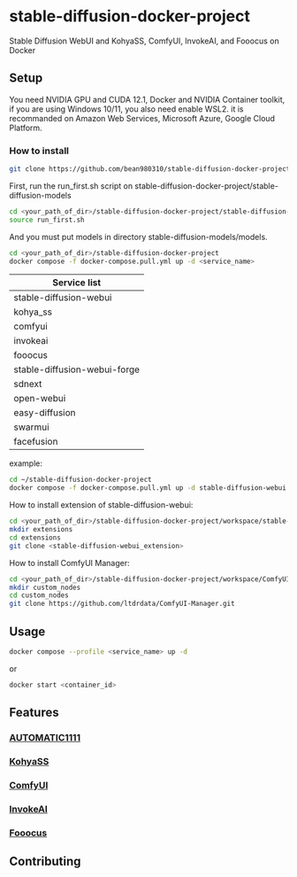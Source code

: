 # stable-diffusion-docker-project
Stable Diffusion WebUI and KohyaSS, ComfyUI, InvokeAI, and Fooocus on Docker
## Setup
You need NVIDIA GPU and CUDA 12.1, Docker and NVIDIA Container toolkit, if you are using Windows 10/11, you also need enable WSL2. it is recommanded on Amazon Web Services, Microsoft Azure, Google Cloud Platform.
### How to install
```bash
git clone https://github.com/bean980310/stable-diffusion-docker-project.git
```

First, run the run_first.sh script on stable-diffusion-docker-project/stable-diffusion-models
```bash
cd <your_path_of_dir>/stable-diffusion-docker-project/stable-diffusion-models
source run_first.sh
```
And you must put models in directory stable-diffusion-models/models.

```bash
cd <your_path_of_dir>/stable-diffusion-docker-project
docker compose -f docker-compose.pull.yml up -d <service_name>
```

| Service list                  |
|-------------------------------|
| stable-diffusion-webui        |
| kohya_ss                      |
| comfyui                       |
| invokeai                      |
| fooocus                       |
| stable-diffusion-webui-forge  |
| sdnext                        |
| open-webui                    |
| easy-diffusion                |
| swarmui                       |
| facefusion                    |

example:
```bash
cd ~/stable-diffusion-docker-project
docker compose -f docker-compose.pull.yml up -d stable-diffusion-webui 
```

How to install extension of stable-diffusion-webui:
```bash
cd <your_path_of_dir>/stable-diffusion-docker-project/workspace/stable-diffusion-webui
mkdir extensions
cd extensions
git clone <stable-diffusion-webui_extension>
```
How to install ComfyUI Manager:
```bash
cd <your_path_of_dir>/stable-diffusion-docker-project/workspace/ComfyUI
mkdir custom_nodes
cd custom_nodes
git clone https://github.com/ltdrdata/ComfyUI-Manager.git
```

## Usage
```bash
docker compose --profile <service_name> up -d
```
or
```bash
docker start <container_id>
```
## Features
### [AUTOMATIC1111](https://github.com/AUTOMATIC1111/stable-diffusion-webui)
### [KohyaSS](https://github.com/bmaltais/kohya_ss)
### [ComfyUI](https://github.com/comfyanonymous/ComfyUI)
### [InvokeAI](https://github.com/invoke-ai/InvokeAI)
### [Fooocus](https://github.com/lllyasviel/Fooocus)
## Contributing
